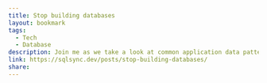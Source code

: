 ```yaml
---
title: Stop building databases
layout: bookmark
tags:
  - Tech
  - Database
description: Join me as we take a look at common application data patterns, and how they relate to the inner-workings of databases. In this post, we discuss data caching, indexing, optimistic mutations, and recursive cache invalidation. We will see how life might be easier if we could just use a frontend optimized database like SQLSync instead.
link: https://sqlsync.dev/posts/stop-building-databases/
share:
---
```


